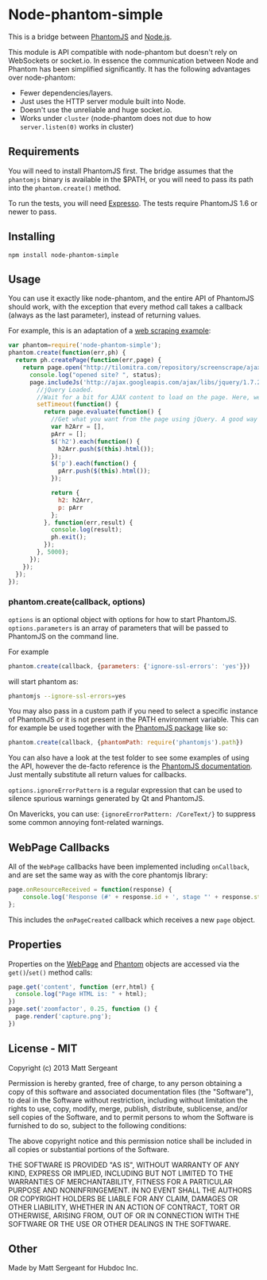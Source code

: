 Node-phantom-simple
===================

This is a bridge between [PhantomJS](http://phantomjs.org/) and
[Node.js](http://nodejs.org/).

This module is API compatible with node-phantom but doesn't rely on WebSockets
or socket.io. In essence the communication between Node and Phantom has been
simplified significantly. It has the following advantages over node-phantom:

  - Fewer dependencies/layers.
  - Just uses the HTTP server module built into Node.
  - Doesn't use the unreliable and huge socket.io.
  - Works under `cluster` (node-phantom does not due to how `server.listen(0)`
    works in cluster)

Requirements
------------

You will need to install PhantomJS first. The bridge assumes that the
`phantomjs` binary is available in the $PATH, or you will need to pass its path
into the `phantom.create()` method.

To run the tests, you will need [Expresso](http://visionmedia.github.com/expresso/).
The tests require PhantomJS 1.6 or newer to pass.

Installing
----------

    npm install node-phantom-simple

Usage
-----

You can use it exactly like node-phantom, and the entire API of PhantomJS
should work, with the exception that every method call takes a callback (always
as the last parameter), instead of returning values.

For example, this is an adaptation of a
[web scraping example](http://net.tutsplus.com/tutorials/javascript-ajax/web-scraping-with-node-js/):

```javascript
var phantom=require('node-phantom-simple');
phantom.create(function(err,ph) {
  return ph.createPage(function(err,page) {
    return page.open("http://tilomitra.com/repository/screenscrape/ajax.html", function(err,status) {
      console.log("opened site? ", status);
      page.includeJs('http://ajax.googleapis.com/ajax/libs/jquery/1.7.2/jquery.min.js', function(err) {
        //jQuery Loaded.
        //Wait for a bit for AJAX content to load on the page. Here, we are waiting 5 seconds.
        setTimeout(function() {
          return page.evaluate(function() {
            //Get what you want from the page using jQuery. A good way is to populate an object with all the jQuery commands that you need and then return the object.
            var h2Arr = [],
            pArr = [];
            $('h2').each(function() {
              h2Arr.push($(this).html());
            });
            $('p').each(function() {
              pArr.push($(this).html());
            });

            return {
              h2: h2Arr,
              p: pArr
            };
          }, function(err,result) {
            console.log(result);
            ph.exit();
          });
        }, 5000);
      });
	});
  });
});
```

### phantom.create(callback, options)

`options` is an optional object with options for how to start PhantomJS.
`options.parameters` is an array of parameters that will be passed to PhantomJS
on the command line.

For example

```javascript
phantom.create(callback, {parameters: {'ignore-ssl-errors': 'yes'}})
```

will start phantom as:

```bash
phantomjs --ignore-ssl-errors=yes
```

You may also pass in a custom path if you need to select a specific instance of
PhantomJS or it is not present in the PATH environment variable. This can for
example be used together with the [PhantomJS package](https://npmjs.org/package/phantomjs)
like so:

```javascript
phantom.create(callback, {phantomPath: require('phantomjs').path})
```

You can also have a look at the test folder to see some examples of using the
API, however the de-facto reference is the
[PhantomJS documentation](https://github.com/ariya/phantomjs/wiki/API-Reference).
Just mentally substitute all return values for callbacks.

`options.ignoreErrorPattern` is a regular expression that can be used to silence spurious
warnings generated by Qt and PhantomJS.

On Mavericks, you can use: `{ignoreErrorPattern: /CoreText/}` to suppress some common annoying font-related warnings.

WebPage Callbacks
-----------------

All of the `WebPage` callbacks have been implemented including `onCallback`,
and are set the same way as with the core phantomjs library:

```javascript
page.onResourceReceived = function(response) {
    console.log('Response (#' + response.id + ', stage "' + response.stage + '"): ' + JSON.stringify(response));
};
```

This includes the `onPageCreated` callback which receives a new `page` object.

Properties
----------

Properties on the [WebPage](https://github.com/ariya/phantomjs/wiki/API-Reference-WebPage)
and [Phantom](https://github.com/ariya/phantomjs/wiki/API-Reference-phantom)
objects are accessed via the `get()`/`set()` method calls:

```javascript
page.get('content', function (err,html) {
  console.log("Page HTML is: " + html);
})
page.set('zoomfactor', 0.25, function () {
  page.render('capture.png');
})
```

License - MIT
-------------

Copyright (c) 2013 Matt Sergeant

Permission is hereby granted, free of charge, to any person obtaining a copy
of this software and associated documentation files (the "Software"), to deal
in the Software without restriction, including without limitation the rights
to use, copy, modify, merge, publish, distribute, sublicense, and/or sell
copies of the Software, and to permit persons to whom the Software is
furnished to do so, subject to the following conditions:

The above copyright notice and this permission notice shall be included in
all copies or substantial portions of the Software.

THE SOFTWARE IS PROVIDED "AS IS", WITHOUT WARRANTY OF ANY KIND, EXPRESS OR
IMPLIED, INCLUDING BUT NOT LIMITED TO THE WARRANTIES OF MERCHANTABILITY,
FITNESS FOR A PARTICULAR PURPOSE AND NONINFRINGEMENT. IN NO EVENT SHALL THE
AUTHORS OR COPYRIGHT HOLDERS BE LIABLE FOR ANY CLAIM, DAMAGES OR OTHER
LIABILITY, WHETHER IN AN ACTION OF CONTRACT, TORT OR OTHERWISE, ARISING FROM,
OUT OF OR IN CONNECTION WITH THE SOFTWARE OR THE USE OR OTHER DEALINGS IN
THE SOFTWARE.

Other
-----

Made by Matt Sergeant for Hubdoc Inc.

